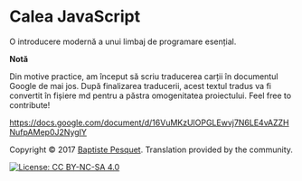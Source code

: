 # Calea JavaScript

O introducere modernă a unui limbaj de programare esențial.

**Notă**

Din motive practice, am început să scriu traducerea carții în documentul Google de mai jos. După finalizarea traducerii, acest textul tradus va fi convertit în fișiere md pentru a păstra omogenitatea proiectului. Feel free to contribute!

https://docs.google.com/document/d/16VuMKzUlOPGLEwvj7N6LE4vAZZHNufpAMep0J2NygIY


Copyright © 2017 [Baptiste Pesquet](http://bpesquet.com). Translation provided by the community.

[![License: CC BY-NC-SA 4.0](https://img.shields.io/badge/License-CC%20BY--NC--SA%204.0-blue.svg)](LICENSE)
